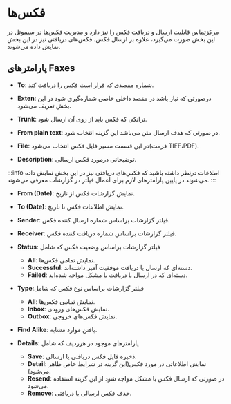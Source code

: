 

# فکس‌ها

مرکز‌تماس قابلیت ارسال و دریافت فکس را نیز دارد و مدیریت فکس‌ها در سیموتل در این بخش صورت می‌گیرد، علاوه بر ارسال فکس، فکس‌های دریافتی نیز در این بخش نمایش داده می‌شوند.

## پارامترهای Faxes

- **To**: شماره مقصدی که قرار است فکس را دریافت کند.

- **Exten**: درصورتی که نیاز باشد در مقصد داخلی خاصی شماره‌گیری شود در این بخش تعریف می‌شود.

- **Trunk**: ترانکی که فکس باید از روی آن ارسال شود.

- **From plain text**: در صورتی که هدف ارسال متن می‌باشد این گزینه انتخاب شود.

- **File**: در این قسمت مسیر فایل فکس انتخاب می‌شود(فرمت TIFF،PDF).

- **Description**: توضیحاتی درمورد فکس ارسالی.

:::info اطلاعات
درنظر داشته باشید که فکس‌های دریافتی نیز در این بخش نمایش داده می‌شوند.در پایین پارامترهای لازم برای اعمال فیلتر در گزارشات معرفی می‌شوند.
:::

- **From (Date)**: نمایش گزارشات فکس از تاریخ.

- **To (Date)**: نمایش اطلاعات فکس تا تاریخ.

- **Sender**: فیلتر گزارشات بر‌اساس شماره ارسال کننده فکس.

- **Receiver**: فیلتر گزارشات بر‌اساس شماره دریافت کننده فکس.

- **Status**:  فیلتر گزارشات بر‌اساس وضعیت فکس که شامل
	- **All**: نمایش تمامی فکس‌ها.
	- **Successful**: دسته‌ای که ارسال یا دریافت‌ موفقیت آمیز داشته‌اند.
	- **Failed**: دسته‌ای که در ارسال یا دریافت با مشکل مواجه شده‌اند.
	
- **Type**:فیلتر گزارشات بر‌اساس نوع فکس که شامل
	- **All**: نمایش تمامی فکس‌ها.
	- **Inbox**: نمایش فکس‌های ورودی.
	- **Outbox**: نمایش فکس‌های خروجی.
	
- **Find Alike**: یافتن موارد مشابه.


- **Details**: پارامترهای موجود در هر‌ردیف که شامل
	- **Save**: ذخیره فایل فکس دریافتی یا ارسالی.
	- **Detail**: نمایش اطلاعاتی در مورد فکس(این گزینه در شرایط خاص ظاهر می‌شود).
	- **Resend**: در صورتی که ارسال فکس با مشکل مواجه شود از این گزینه استفاده می‌شود.
	- **Remove**: حذف فکس ارسالی یا دریافتی.